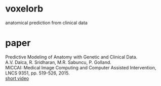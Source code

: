 # voxelorb
anatomical prediction from clinical data

# paper

Predictive Modeling of Anatomy with Genetic and Clinical Data.  
A.V. Dalca, R. Sridharan, M.R. Sabuncu, P. Golland.  
MICCAI: Medical Image Computing and Computer Assisted Intervention, LNCS 9351, pp. 519-526, 2015.  
[short video](https://www.youtube.com/watch?v=r6E5bTl6X7o)
